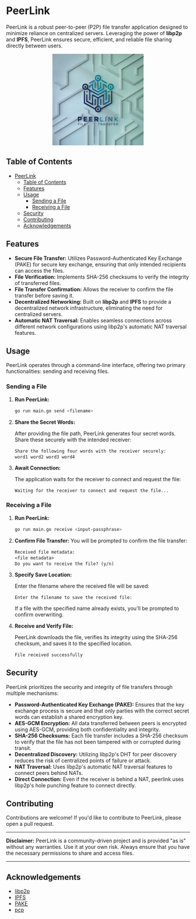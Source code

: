# PeerLink

PeerLink is a robust peer-to-peer (P2P) file transfer application designed to minimize reliance on centralized servers. Leveraging the power of **libp2p** and **IPFS**, PeerLink ensures secure, efficient, and reliable file sharing directly between users.

<p align="center">
<img src="peerlink-logo.png" alt="PeerLink Logo" width="250"/>
</p>

## Table of Contents

- [PeerLink](#peerlink)
  - [Table of Contents](#table-of-contents)
  - [Features](#features)
  - [Usage](#usage)
    - [Sending a File](#sending-a-file)
    - [Receiving a File](#receiving-a-file)
  - [Security](#security)
  - [Contributing](#contributing)
  - [Acknowledgements](#acknowledgements)

## Features

- **Secure File Transfer:** Utilizes Password-Authenticated Key Exchange (PAKE) for secure key exchange, ensuring that only intended recipients can access the files.
- **File Verification:** Implements SHA-256 checksums to verify the integrity of transferred files.
- **File Transfer Confirmation:** Allows the receiver to confirm the file transfer before saving it.
- **Decentralized Networking:** Built on **libp2p** and **IPFS** to provide a decentralized network infrastructure, eliminating the need for centralized servers.
- **Automatic NAT Traversal:** Enables seamless connections across different network configurations using libp2p's automatic NAT traversal features.

## Usage

PeerLink operates through a command-line interface, offering two primary functionalities: sending and receiving files.

### Sending a File

1. **Run PeerLink:**

   ```bash
   go run main.go send <filename>
   ```

2. **Share the Secret Words:**

   After providing the file path, PeerLink generates four secret words. Share these securely with the intended receiver:

   ```
   Share the following four words with the receiver securely:
   word1 word2 word3 word4
   ```

3. **Await Connection:**

   The application waits for the receiver to connect and request the file:

   ```
   Waiting for the receiver to connect and request the file...
   ```

### Receiving a File

1. **Run PeerLink:**

   ```bash
   go run main.go receive <input-passphrase>
   ```

2. **Confirm File Transfer:**
   You will be prompted to confirm the file transfer:

   ```
   Received file metadata:
   <file metadata>
   Do you want to receive the file? (y/n)
   ```

3. **Specify Save Location:**

   Enter the filename where the received file will be saved:

   ```
   Enter the filename to save the received file:
   ```

   If a file with the specified name already exists, you'll be prompted to confirm overwriting.

4. **Receive and Verify File:**

   PeerLink downloads the file, verifies its integrity using the SHA-256 checksum, and saves it to the specified location.

   ```
   File received successfully
   ```

## Security

PeerLink prioritizes the security and integrity of file transfers through multiple mechanisms:

- **Password-Authenticated Key Exchange (PAKE):** Ensures that the key exchange process is secure and that only parties with the correct secret words can establish a shared encryption key.
- **AES-GCM Encryption:** All data transferred between peers is encrypted using AES-GCM, providing both confidentiality and integrity.
- **SHA-256 Checksums:** Each file transfer includes a SHA-256 checksum to verify that the file has not been tampered with or corrupted during transit.
- **Decentralized Discovery:** Utilizing libp2p's DHT for peer discovery reduces the risk of centralized points of failure or attack.
- **NAT Traversal:** Uses libp2p's automatic NAT traversal features to connect peers behind NATs.
- **Direct Connection:** Even if the receiver is behind a NAT, peerlink uses libp2p's hole punching feature to connect directly.

## Contributing

Contributions are welcome! If you'd like to contribute to PeerLink, please open a pull request.

---

**Disclaimer:** PeerLink is a community-driven project and is provided "as is" without any warranties. Use it at your own risk. Always ensure that you have the necessary permissions to share and access files.

---

## Acknowledgements

- [libp2p](https://github.com/libp2p/go-libp2p)
- [IPFS](https://github.com/ipfs/go-ipfs)
- [PAKE](https://github.com/schollz/pake)
- [pcp](https://github.com/dennis-tra/pcp)

